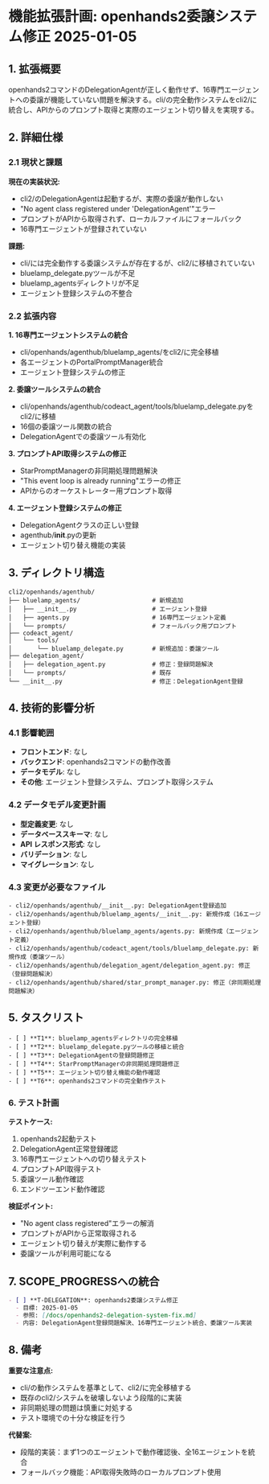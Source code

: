 # 機能拡張計画: openhands2委譲システム修正 2025-01-05

## 1. 拡張概要

openhands2コマンドのDelegationAgentが正しく動作せず、16専門エージェントへの委譲が機能していない問題を解決する。cli/の完全動作システムをcli2/に統合し、APIからのプロンプト取得と実際のエージェント切り替えを実現する。

## 2. 詳細仕様

### 2.1 現状と課題

**現在の実装状況:**
- cli2/のDelegationAgentは起動するが、実際の委譲が動作しない
- "No agent class registered under 'DelegationAgent'"エラー
- プロンプトがAPIから取得されず、ローカルファイルにフォールバック
- 16専門エージェントが登録されていない

**課題:**
- cli/には完全動作する委譲システムが存在するが、cli2/に移植されていない
- bluelamp_delegate.pyツールが不足
- bluelamp_agentsディレクトリが不足
- エージェント登録システムの不整合

### 2.2 拡張内容

**1. 16専門エージェントシステムの統合**
- cli/openhands/agenthub/bluelamp_agents/をcli2/に完全移植
- 各エージェントのPortalPromptManager統合
- エージェント登録システムの修正

**2. 委譲ツールシステムの統合**
- cli/openhands/agenthub/codeact_agent/tools/bluelamp_delegate.pyをcli2/に移植
- 16個の委譲ツール関数の統合
- DelegationAgentでの委譲ツール有効化

**3. プロンプトAPI取得システムの修正**
- StarPromptManagerの非同期処理問題解決
- "This event loop is already running"エラーの修正
- APIからのオーケストレーター用プロンプト取得

**4. エージェント登録システムの修正**
- DelegationAgentクラスの正しい登録
- agenthub/__init__.pyの更新
- エージェント切り替え機能の実装

## 3. ディレクトリ構造

```
cli2/openhands/agenthub/
├── bluelamp_agents/                    # 新規追加
│   ├── __init__.py                     # エージェント登録
│   ├── agents.py                       # 16専門エージェント定義
│   └── prompts/                        # フォールバック用プロンプト
├── codeact_agent/
│   └── tools/
│       └── bluelamp_delegate.py        # 新規追加：委譲ツール
├── delegation_agent/
│   ├── delegation_agent.py             # 修正：登録問題解決
│   └── prompts/                        # 既存
└── __init__.py                         # 修正：DelegationAgent登録
```

## 4. 技術的影響分析

### 4.1 影響範囲

- **フロントエンド**: なし
- **バックエンド**: openhands2コマンドの動作改善
- **データモデル**: なし
- **その他**: エージェント登録システム、プロンプト取得システム

### 4.2 データモデル変更計画

- **型定義変更**: なし
- **データベーススキーマ**: なし
- **API レスポンス形式**: なし
- **バリデーション**: なし
- **マイグレーション**: なし

### 4.3 変更が必要なファイル

```
- cli2/openhands/agenthub/__init__.py: DelegationAgent登録追加
- cli2/openhands/agenthub/bluelamp_agents/__init__.py: 新規作成（16エージェント登録）
- cli2/openhands/agenthub/bluelamp_agents/agents.py: 新規作成（エージェント定義）
- cli2/openhands/agenthub/codeact_agent/tools/bluelamp_delegate.py: 新規作成（委譲ツール）
- cli2/openhands/agenthub/delegation_agent/delegation_agent.py: 修正（登録問題解決）
- cli2/openhands/agenthub/shared/star_prompt_manager.py: 修正（非同期処理問題解決）
```

## 5. タスクリスト

```
- [ ] **T1**: bluelamp_agentsディレクトリの完全移植
- [ ] **T2**: bluelamp_delegate.pyツールの移植と統合
- [ ] **T3**: DelegationAgentの登録問題修正
- [ ] **T4**: StarPromptManagerの非同期処理問題修正
- [ ] **T5**: エージェント切り替え機能の動作確認
- [ ] **T6**: openhands2コマンドの完全動作テスト
```

### 6. テスト計画

**テストケース:**
1. openhands2起動テスト
2. DelegationAgent正常登録確認
3. 16専門エージェントへの切り替えテスト
4. プロンプトAPI取得テスト
5. 委譲ツール動作確認
6. エンドツーエンド動作確認

**検証ポイント:**
- "No agent class registered"エラーの解消
- プロンプトがAPIから正常取得される
- エージェント切り替えが実際に動作する
- 委譲ツールが利用可能になる

## 7. SCOPE_PROGRESSへの統合

```markdown
- [ ] **T-DELEGATION**: openhands2委譲システム修正
  - 目標: 2025-01-05
  - 参照: [/docs/openhands2-delegation-system-fix.md]
  - 内容: DelegationAgent登録問題解決、16専門エージェント統合、委譲ツール実装
```

## 8. 備考

**重要な注意点:**
- cli/の動作システムを基準として、cli2/に完全移植する
- 既存のcli2/システムを破壊しないよう段階的に実装
- 非同期処理の問題は慎重に対処する
- テスト環境での十分な検証を行う

**代替案:**
- 段階的実装：まず1つのエージェントで動作確認後、全16エージェントを統合
- フォールバック機能：API取得失敗時のローカルプロンプト使用